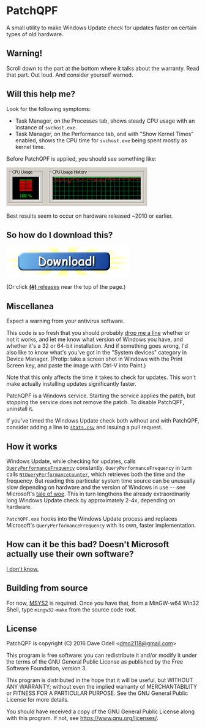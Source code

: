 PatchQPF
========

A small utility to make Windows Update check for updates faster on certain types
of old hardware.

Warning!
--------

Scroll down to the part at the bottom where it talks about the warranty. Read
that part. Out loud. And consider yourself warned.

Will this help me?
------------------

Look for the following symptoms:

* Task Manager, on the Processes tab, shows steady CPU usage with an instance of
  `svchost.exe`.
* Task Manager, on the Performance tab, and with "Show Kernel Times" enabled,
  shows the CPU time for `svchost.exe` being spent mostly as kernel time.

Before PatchQPF is applied, you should see something like:

![](slow-system.png)

Best results seem to occur on hardware released ~2010 or earlier.

So how do I download this?
--------------------------

[![Download!](download.png)](https://github.com/dmo2118/PatchQPF/releases)

(Or click [**(#)** releases](https://github.com/dmo2118/PatchQPF/releases) near
the top of the page.)

Miscellanea
-----------

Expect a warning from your antivirus software.

This code is so fresh that you should probably
[drop me a line](mailto:dmo2118@gmail.com) whether or not it works, and let me
know what version of Windows you have, and whether it's a 32 or 64-bit
installation. And if something goes wrong, I'd also like to know what's you've
got in the "System devices" category in Device Manager. (Protip: take a screen
shot in Windows with the Print Screen key, and paste the image with Ctrl-V into
Paint.)

Note that this only affects the time it takes to check for updates. This won't
make actually installing updates significantly faster.

PatchQPF is a Windows service. Starting the service applies the patch, but
stopping the service does not remove the patch. To disable PatchQPF, uninstall
it.

If you've timed the Windows Update check both without and with PatchQPF,
consider adding a line to [`stats.csv`](stats.csv) and issuing a pull request.

How it works
------------

Windows Update, while checking for updates, calls
[`QueryPerformanceFrequency`](https://msdn.microsoft.com/en-us/library/windows/desktop/ms644905%28v=vs.85%29.aspx)
constantly. `QueryPerformanceFrequency` in turn calls
[`NtQueryPerformanceCounter`](https://msdn.microsoft.com/en-us/library/bb432384%28v=vs.85%29.aspx), 
which retrieves both the time and the frequency. But reading this particular
system time source can be unusually slow depending on hardware and the version
of Windows in use -- see Microsoft's
[tale of woe](https://msdn.microsoft.com/en-us/library/windows/desktop/dn553408%28v=vs.85%29.aspx).
This in turn lengthens the already extraordinarily long Windows Update check by
approximately 2-4x, depending on hardware.

`PatchQPF.exe` hooks into the Windows Update process and replaces Microsoft's
`QueryPerformanceFrequency` with its own, faster implementation.

How can it be this bad? Doesn't Microsoft actually use their own software?
--------------------------------------------------------------------------

[I don't know.](https://www.drugabuse.gov/publications/research-reports/inhalants/how-can-inhalant-abuse-be-recognized)

Building from source
--------------------

For now, [MSYS2](https://msys2.github.io/) is required. Once you have that, from
a MinGW-w64 Win32 Shell, type `mingw32-make` from the source code root.

License
-------

PatchQPF is copyright (C) 2016 Dave Odell <<dmo2118@gmail.com>>

This program is free software: you can redistribute it and/or modify
it under the terms of the GNU General Public License as published by
the Free Software Foundation, version 3.

This program is distributed in the hope that it will be useful,
but WITHOUT ANY WARRANTY; without even the implied warranty of
MERCHANTABILITY or FITNESS FOR A PARTICULAR PURPOSE.  See the
GNU General Public License for more details.

You should have received a copy of the GNU General Public License
along with this program.  If not, see <https://www.gnu.org/licenses/>.
